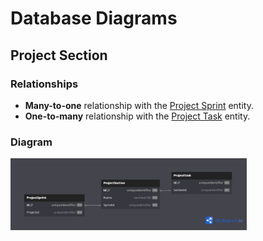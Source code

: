 # Database Diagrams

## Project Section

### Relationships

- **Many-to-one** relationship with the [Project Sprint](../../../entities/project/Entity.ProjectSprint.md) entity.
- **One-to-many** relationship with the [Project Task](../../../entities/project/Entity.ProjectTask.md) entity.

### Diagram

<img src="../../../../images/domain/diagrams/entities/project/diagram.project-section.png" alt="Project Section Diagram" width="75%"/>
